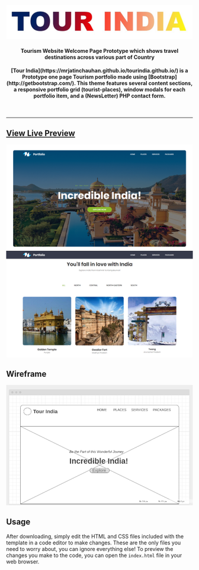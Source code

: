 <div align="center">
	<a href="https://mrjatinchauhan.github.io/tourindia.github.io/"><img src="./pictures/tour-india.jpg"></a>
	<h4>Tourism Website Welcome Page Prototype which shows travel destinations across various part of Country</h4>
	<h4>[Tour India](https://mrjatinchauhan.github.io/tourindia.github.io/) is a Prototype one page Tourism portfolio made using [Bootstrap](http://getbootstrap.com/). This theme features several content sections, a responsive portfolio grid (tourist-places), window modals for each portfolio item, and a (NewsLetter) PHP contact form.</h4>
	<br>
	<hr size="1">
</div>



## [View Live Preview](https://mrjatinchauhan.github.io/tourindia.github.io/)
[![Tour India Preview](./pictures/welcome-page.png)](https://mrjatinchauhan.github.io/tourindia.github.io/)
[![Glimpse Preview](./pictures/parts-glimpse.png)](https://mrjatinchauhan.github.io/tourindia.github.io/)

## Wireframe
![Tour India Wireframe](./pictures/wireframe-pc.png)

## Usage
After downloading, simply edit the HTML and CSS files included with the template in a code editor to make changes. These are the only files you need to worry about, you can ignore everything else! To preview the changes you make to the code, you can open the `index.html` file in your web browser.
